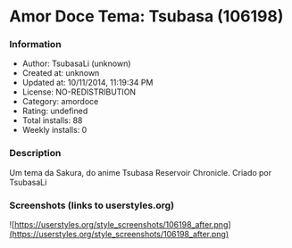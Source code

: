 # Amor Doce Tema: Tsubasa (106198)

### Information
- Author: TsubasaLi (unknown)
- Created at: unknown
- Updated at: 10/11/2014, 11:19:34 PM
- License: NO-REDISTRIBUTION
- Category: amordoce
- Rating: undefined
- Total installs: 88
- Weekly installs: 0


### Description
Um tema da Sakura, do anime Tsubasa Reservoir Chronicle. Criado por TsubasaLi


### Screenshots (links to userstyles.org)
![https://userstyles.org/style_screenshots/106198_after.png](https://userstyles.org/style_screenshots/106198_after.png)


